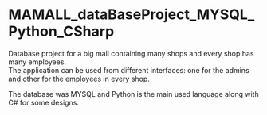 # MAMALL_dataBaseProject_MYSQL_Python_CSharp
Database project for a big mall containing many shops and every shop has many employees.  
The application can be used from different interfaces: one for the admins and other for the employees in every shop. 

The database was MYSQL and Python is the main used language along with C# for some designs.
